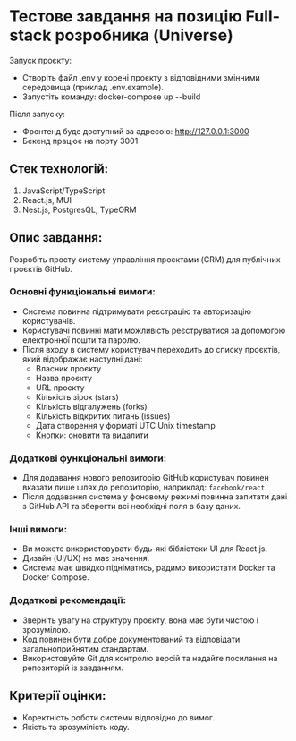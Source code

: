 # Тестове завдання на позицію Full-stack розробника (Universe)

Запуск проєкту:
- Створіть файл .env у корені проєкту з відповідними змінними середовища (приклад .env.example).
- Запустіть команду: docker-compose up --build

Після запуску:
- Фронтенд буде доступний за адресою: http://127.0.0.1:3000
- Бекенд працює на порту 3001

## Стек технологій:
1. JavaScript/TypeScript
2. React.js, MUI
3. Nest.js, PostgresQL, TypeORM

## Опис завдання:
Розробіть просту систему управління проєктами (CRM) для публічних проєктів GitHub.

### Основні функціональні вимоги:
- Система повинна підтримувати реєстрацію та авторизацію користувачів.
- Користувачі повинні мати можливість реєструватися за допомогою електронної пошти та паролю.
- Після входу в систему користувач переходить до списку проєктів, який відображає наступні дані:
    - Власник проєкту
    - Назва проєкту
    - URL проєкту
    - Кількість зірок (stars)
    - Кількість відгалужень (forks)
    - Кількість відкритих питань (issues)
    - Дата створення у форматі UTC Unix timestamp
    - Кнопки: оновити та видалити

### Додаткові функціональні вимоги:
- Для додавання нового репозиторію GitHub користувач повинен вказати лише шлях до репозиторію, наприклад: `facebook/react`.
- Після додавання система у фоновому режимі повинна запитати дані з GitHub API та зберегти всі необхідні поля в базу даних.

### Інші вимоги:
- Ви можете використовувати будь-які бібліотеки UI для React.js.
- Дизайн (UI/UX) не має значення.
- Система має швидко підніматись, радимо використати Docker та Docker Compose.

### Додаткові рекомендації:
- Зверніть увагу на структуру проєкту, вона має бути чистою і зрозумілою.
- Код повинен бути добре документований та відповідати загальноприйнятим стандартам.
- Використовуйте Git для контролю версій та надайте посилання на репозиторій із завданням.

## Критерії оцінки:
- Коректність роботи системи відповідно до вимог.
- Якість та зрозумілість коду.
